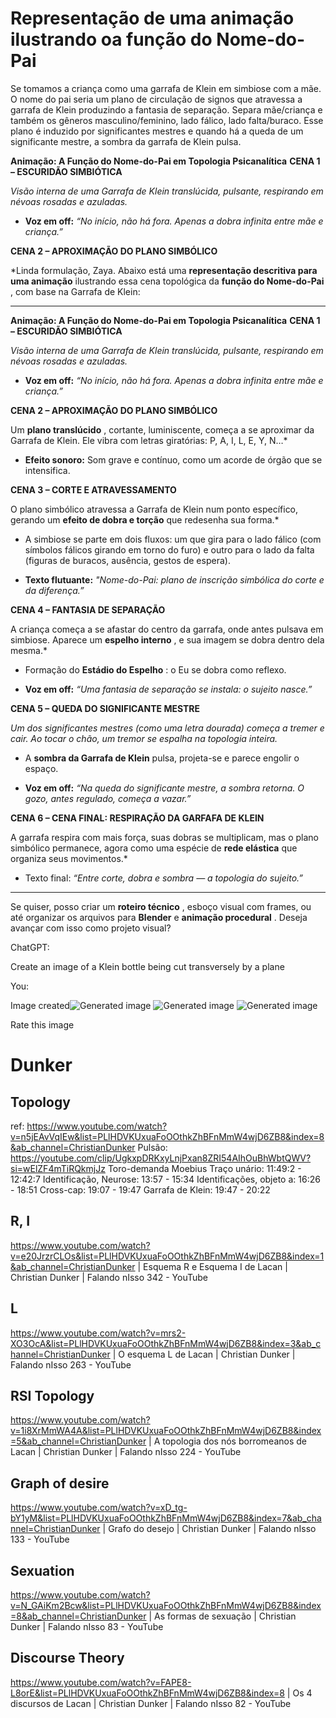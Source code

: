 # Representação de uma animação ilustrando oa função do Nome-do-Pai 
Se tomamos a criança como uma garrafa de Klein em simbiose com a mãe. O nome do pai seria um plano de circulação de signos que atravessa a garrafa de Klein produzindo a fantasia de separação. Separa mãe/criança e também os gêneros masculino/feminino, lado fálico, lado falta/buraco. 
Esse plano é induzido por significantes mestres e quando há a queda de um significante mestre, a sombra da garrafa de Klein pulsa. 


**Animação: A Função do Nome-do-Pai em Topologia Psicanalítica** 
**CENA 1 – ESCURIDÃO SIMBIÓTICA** 

*Visão interna de uma Garrafa de Klein translúcida, pulsante, respirando em névoas rosadas e azuladas.*
 
- **Voz em off:**  *“No início, não há fora. Apenas a dobra infinita entre mãe e criança.”*

**CENA 2 – APROXIMAÇÃO DO PLANO SIMBÓLICO** 

*Linda formulação, Zaya. Abaixo está uma **representação descritiva para uma animação**  ilustrando essa cena topológica da **função do Nome-do-Pai** , com base na Garrafa de Klein:


---


**Animação: A Função do Nome-do-Pai em Topologia Psicanalítica** 
**CENA 1 – ESCURIDÃO SIMBIÓTICA** 

*Visão interna de uma Garrafa de Klein translúcida, pulsante, respirando em névoas rosadas e azuladas.*
 
- **Voz em off:**  *“No início, não há fora. Apenas a dobra infinita entre mãe e criança.”*

**CENA 2 – APROXIMAÇÃO DO PLANO SIMBÓLICO** 

Um **plano translúcido** , cortante, luminiscente, começa a se aproximar da Garrafa de Klein. Ele vibra com letras giratórias: P, A, I, L, E, Y, N…*
 
- **Efeito sonoro:**  Som grave e contínuo, como um acorde de órgão que se intensifica.

**CENA 3 – CORTE E ATRAVESSAMENTO** 

O plano simbólico atravessa a Garrafa de Klein num ponto específico, gerando um **efeito de dobra e torção**  que redesenha sua forma.*
 
- A simbiose se parte em dois fluxos: um que gira para o lado fálico (com símbolos fálicos girando em torno do furo) e outro para o lado da falta (figuras de buracos, ausência, gestos de espera).
 
- **Texto flutuante:**  *"Nome-do-Pai: plano de inscrição simbólica do corte e da diferença.”*

**CENA 4 – FANTASIA DE SEPARAÇÃO** 

A criança começa a se afastar do centro da garrafa, onde antes pulsava em simbiose. Aparece um **espelho interno** , e sua imagem se dobra dentro dela mesma.*
 
- Formação do **Estádio do Espelho** : o Eu se dobra como reflexo.
 
- **Voz em off:**  *“Uma fantasia de separação se instala: o sujeito nasce.”*

**CENA 5 – QUEDA DO SIGNIFICANTE MESTRE** 

*Um dos significantes mestres (como uma letra dourada) começa a tremer e cair. Ao tocar o chão, um tremor se espalha na topologia inteira.*
 
- A **sombra da Garrafa de Klein**  pulsa, projeta-se e parece engolir o espaço.
 
- **Voz em off:**  *“Na queda do significante mestre, a sombra retorna. O gozo, antes regulado, começa a vazar.”*

**CENA 6 – CENA FINAL: RESPIRAÇÃO DA GARFAFA DE KLEIN** 

A garrafa respira com mais força, suas dobras se multiplicam, mas o plano simbólico permanece, agora como uma espécie de **rede elástica**  que organiza seus movimentos.*
 
- Texto final: *“Entre corte, dobra e sombra — a topologia do sujeito.”*



---


Se quiser, posso criar um **roteiro técnico** , esboço visual com frames, ou até organizar os arquivos para **Blender**  e **animação procedural** . Deseja avançar com isso como projeto visual?

ChatGPT: 

Create an image of a Klein bottle being cut transversely by a plane

You: 

Image created![Generated image](https://sdmntprukwest.oaiusercontent.com/files/00000000-0cd4-6243-8517-9ae732b4a476/raw?se=2025-04-24T12%3A42%3A03Z&sp=r&sv=2024-08-04&sr=b&scid=5be97c56-38b4-583d-b1a2-79397d0f0dbb&skoid=aa8389fc-fad7-4f8c-9921-3c583664d512&sktid=a48cca56-e6da-484e-a814-9c849652bcb3&skt=2025-04-24T03%3A39%3A16Z&ske=2025-04-25T03%3A39%3A16Z&sks=b&skv=2024-08-04&sig=U1gFhV0l%2BoaqQYE9gGm1luLBG2vFZs61dQ487oI8oYw%3D) 
![Generated image](https://sdmntprukwest.oaiusercontent.com/files/00000000-0cd4-6243-8517-9ae732b4a476/raw?se=2025-04-24T12%3A42%3A03Z&sp=r&sv=2024-08-04&sr=b&scid=5be97c56-38b4-583d-b1a2-79397d0f0dbb&skoid=aa8389fc-fad7-4f8c-9921-3c583664d512&sktid=a48cca56-e6da-484e-a814-9c849652bcb3&skt=2025-04-24T03%3A39%3A16Z&ske=2025-04-25T03%3A39%3A16Z&sks=b&skv=2024-08-04&sig=U1gFhV0l%2BoaqQYE9gGm1luLBG2vFZs61dQ487oI8oYw%3D) 
![Generated image](https://sdmntprukwest.oaiusercontent.com/files/00000000-0cd4-6243-8517-9ae732b4a476/raw?se=2025-04-24T12%3A42%3A03Z&sp=r&sv=2024-08-04&sr=b&scid=5be97c56-38b4-583d-b1a2-79397d0f0dbb&skoid=aa8389fc-fad7-4f8c-9921-3c583664d512&sktid=a48cca56-e6da-484e-a814-9c849652bcb3&skt=2025-04-24T03%3A39%3A16Z&ske=2025-04-25T03%3A39%3A16Z&sks=b&skv=2024-08-04&sig=U1gFhV0l%2BoaqQYE9gGm1luLBG2vFZs61dQ487oI8oYw%3D) 



Rate this image


# Dunker
## Topology 
ref: https://www.youtube.com/watch?v=n5jEAvVqIEw&list=PLlHDVKUxuaFoOOthkZhBFnMmW4wjD6ZB8&index=8&ab_channel=ChristianDunker
Pulsão: https://youtube.com/clip/UgkxpDRKxyLnjPxan8ZRI54AIhOuBhWbtQWV?si=wElZF4mTiRQkmjJz
Toro-demanda
Moebius
Traço unário: 11:49:2 - 12:42:7
Identificação, Neurose: 13:57 - 15:34
Identificações, objeto a: 16:26 - 18:51
Cross-cap: 19:07 - 19:47
Garrafa de Klein: 19:47 - 20:22

## R, I
https://www.youtube.com/watch?v=e20JrzrCLOs&list=PLlHDVKUxuaFoOOthkZhBFnMmW4wjD6ZB8&index=1&ab_channel=ChristianDunker | Esquema R e Esquema I de Lacan | Christian Dunker | Falando nIsso 342 - YouTube

## L
https://www.youtube.com/watch?v=mrs2-XO3OcA&list=PLlHDVKUxuaFoOOthkZhBFnMmW4wjD6ZB8&index=3&ab_channel=ChristianDunker | O esquema L de Lacan | Christian Dunker | Falando nIsso 263 - YouTube

## RSI Topology
https://www.youtube.com/watch?v=1i8XrMmWA4A&list=PLlHDVKUxuaFoOOthkZhBFnMmW4wjD6ZB8&index=5&ab_channel=ChristianDunker | A topologia dos nós borromeanos de Lacan | Christian Dunker | Falando nIsso 224 - YouTube

## Graph of desire
https://www.youtube.com/watch?v=xD_tg-bY1yM&list=PLlHDVKUxuaFoOOthkZhBFnMmW4wjD6ZB8&index=7&ab_channel=ChristianDunker | Grafo do desejo | Christian Dunker | Falando nIsso 133 - YouTube

## Sexuation
https://www.youtube.com/watch?v=N_GAiKm2Bcw&list=PLlHDVKUxuaFoOOthkZhBFnMmW4wjD6ZB8&index=8&ab_channel=ChristianDunker | As formas de sexuação | Christian Dunker | Falando nIsso 83 - YouTube

## Discourse Theory
https://www.youtube.com/watch?v=FAPE8-L8orE&list=PLlHDVKUxuaFoOOthkZhBFnMmW4wjD6ZB8&index=8 | Os 4 discursos de Lacan | Christian Dunker | Falando nIsso 82 - YouTube